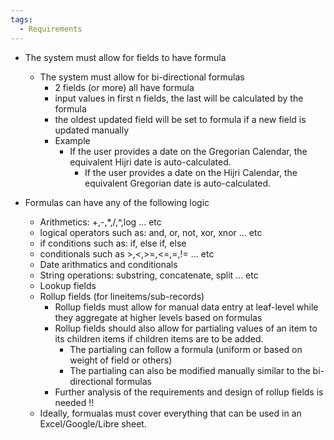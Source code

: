 ```yaml
---
tags:
  - Requirements
---
```

- The system must allow for fields to have formula
	- The system must allow for bi-directional formulas
		- 2 fields (or more) all have formula
		- input values in first n fields, the last will be calculated by the formula
		- the oldest updated field will be set to formula if a new field is updated manually
		- Example
			- If the user provides a date on the Gregorian Calendar, the equivalent Hijri date is auto-calculated.
				- If the user provides a date on the Hijri Calendar, the equivalent Gregorian date is auto-calculated.

- Formulas can have any of the following logic
	- Arithmetics: +,-,*,/,^,log ... etc
	- logical operators such as: and, or, not, xor, xnor ... etc
	- if conditions such as: if, else if, else
	- conditionals such as >,<,>=,<=,=,!= ... etc
	- Date arithmatics and conditionals
	- String operations: substring, concatenate, split ... etc
	- Lookup fields
	- Rollup fields (for lineitems/sub-records)
		- Rollup fields must allow for manual data entry at leaf-level while they aggregate at higher levels based on formulas
		- Rollup fields should also allow for partialing values of an item to its children items if children items are to be added.
			- The partialing can follow a formula (uniform or based on weight of field or others)
			- The partialing can also be modified manually similar to the bi-directional formulas
		- Further analysis of the requirements and design of rollup fields is needed !!
	- Ideally, formualas must cover everything that can be used in an Excel/Google/Libre sheet.
